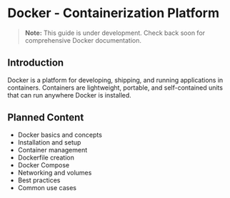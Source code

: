 # Docker - Containerization Platform

> **Note:** This guide is under development. Check back soon for comprehensive Docker documentation.

## Introduction
Docker is a platform for developing, shipping, and running applications in containers. Containers are lightweight, portable, and self-contained units that can run anywhere Docker is installed.

## Planned Content
- Docker basics and concepts
- Installation and setup
- Container management
- Dockerfile creation
- Docker Compose
- Networking and volumes
- Best practices
- Common use cases